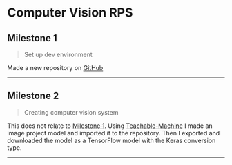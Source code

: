 # Computer Vision RPS

## Milestone 1

> Set up dev environment

Made a new repository on [GitHub](https://github.com/Yurishizu9/computer-vision-rock-paper-scissors)

---

## Milestone 2

> Creating computer vision system

This does not relate to [~~Milestone 1~~](#milestone-1). Using [Teachable-Machine](https://teachablemachine.withgoogle.com/) I made an image project model and imported it to the repository. Then I exported and downloaded the model as a TensorFlow model with the Keras conversion type.

---